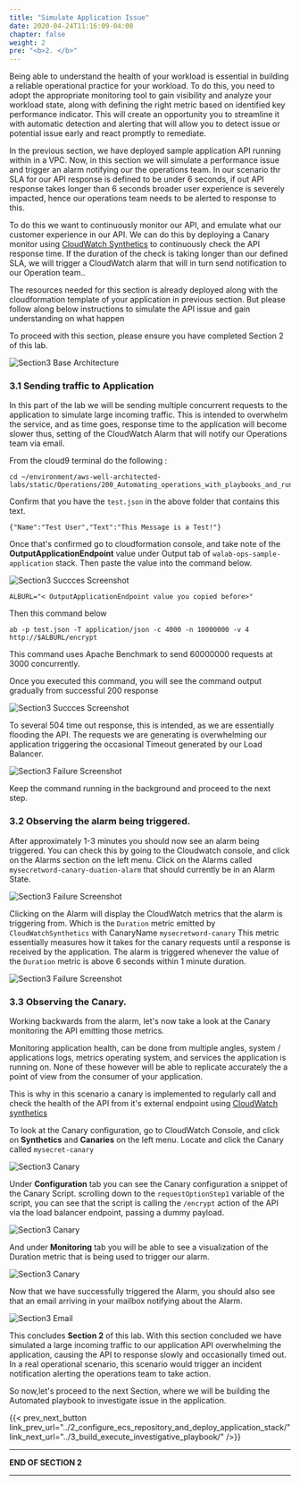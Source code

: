 ```yaml
---
title: "Simulate Application Issue"
date: 2020-04-24T11:16:09-04:00
chapter: false
weight: 2
pre: "<b>2. </b>"
---
```


Being able to understand the health of your workload is essential in building a reliable operational practice for your workload. To do this, you need to adopt the appropriate monitoring tool to gain visibility and analyze your workload state, along with defining the right metric based on identified key performance indicator. This will create an opportunity you to streamline it with automatic detection and alerting that will allow you to detect issue or potential issue early and react promptly to remediate.

In the previous section, we have deployed sample application API running within in a VPC. Now, in this section we will simulate a performance issue and trigger an alarm notifying our the operations team. In our scenario thr SLA for our API response is defined to be under 6 seconds, if out API response takes longer than 6 seconds broader user experience is severely impacted, hence our operations team needs to be alerted to response to this. 

To do this we want to continuously monitor our API, and emulate what our customer experience in our API.
We can do this by deploying a Canary monitor using [CloudWatch Synthetics](https://docs.aws.amazon.com/AmazonCloudWatch/latest/monitoring/CloudWatch_Synthetics_Canaries.html) to continuously check the API response time. If the duration of the check is taking longer than our defined SLA, we will trigger a CloudWatch alarm that will in turn send notification to our Operation team..  

The resources needed for this section is already deployed along with the cloudformation template of your application in previous section. But please follow along below instructions to simulate the API issue and gain understanding on what happen 

To proceed with this section, please ensure you have completed Section 2 of this lab.

![Section3 Base Architecture](/Operations/200_Automating_operations_with_playbooks_and_runbooks/Images/section3-testing-canary-alarm-architecture.png)

### 3.1 Sending traffic to Application

In this part of the lab we will be sending multiple concurrent requests to the application to simulate large incoming traffic. This is intended to overwhelm the service, and as time goes, response time to the application will become slower thus, setting of the CloudWatch Alarm that will notify our Operations team via email.

From the cloud9 terminal do the following :

```
cd ~/environment/aws-well-architected-labs/static/Operations/200_Automating_operations_with_playbooks_and_runbooks/Code/src/
```

Confirm that you have the `test.json` in the above folder that contains this text.

```
{"Name":"Test User","Text":"This Message is a Test!"}
```



Once that's confirmed go to cloudformation console, and take note of the **OutputApplicationEndpoint** value under Output tab of `walab-ops-sample-application` stack. Then paste the value into the command below.

![Section3 Succces Screenshot](/Operations/200_Automating_operations_with_playbooks_and_runbooks/Images/section3-stackoutput.png)


```
ALBURL="< OutputApplicationEndpoint value you copied before>"
```

Then this command below

```
ab -p test.json -T application/json -c 4000 -n 10000000 -v 4 http://$ALBURL/encrypt 
```

This command uses Apache Benchmark to send 60000000 requests at 3000 concurrently.

Once you executed this command, you will see the command output gradually from successful 200 response 

![Section3 Succces Screenshot](/Operations/200_Automating_operations_with_playbooks_and_runbooks/Images/section3-success-traffic-requests.png)

To several 504 time out response, this is intended, as we are essentially flooding the API.
The requests we are generating is overwhelming our application triggering the occasional Timeout generated by our Load Balancer.

![Section3 Failure Screenshot](/Operations/200_Automating_operations_with_playbooks_and_runbooks/Images/section3-failure-traffic-requests.png)

Keep the command running in the background and proceed to the next step.

### 3.2 Observing the alarm being triggered.

After approximately 1-3 minutes you should now see an alarm being triggered.
You can check this by going to the Cloudwatch console, and click on the Alarms section on the left menu.
Click on the Alarms called `mysecretword-canary-duation-alarm` that should currently be in an Alarm State.

![Section3 Failure Screenshot](/Operations/200_Automating_operations_with_playbooks_and_runbooks/Images/section3-alarm.png)

Clicking on the Alarm will display the CloudWatch metrics that the alarm is triggering from.
Which is the `Duration` metric emitted by `CloudWatchSynthetics` with CanaryName `mysecretword-canary`
This metric essentially measures how it takes for the canary requests until a response is received by the application. The alarm is triggered whenever the value of the `Duration` metric is above 6 seconds within 1 minute duration.

![Section3 Failure Screenshot](/Operations/200_Automating_operations_with_playbooks_and_runbooks/Images/section3-alarm-detail.png)

### 3.3 Observing the Canary.

Working backwards from the alarm, let's now take a look at the Canary monitoring the API emitting those metrics.

Monitoring application health, can be done from multiple angles, system / applications logs, metrics operating system, and services the application is running on. None of these however will be able to replicate accurately the a point of view from the consumer of your application. 

This is why in this scenario a canary is implemented to regularly call and check the health of the API from it's external endpoint using [ CloudWatch synthetics](https://docs.aws.amazon.com/AmazonCloudWatch/latest/monitoring/CloudWatch_Synthetics_Canaries.html)

To look at the Canary configuration, go to CloudWatch Console, and click on **Synthetics** and **Canaries** on the left menu. Locate and click the Canary called `mysecret-canary` 

![Section3 Canary](/Operations/200_Automating_operations_with_playbooks_and_runbooks/Images/section3-canary.png)

Under **Configuration** tab you can see the Canary configuration a snippet of the Canary Script.
scrolling down to the `requestOptionStep1` variable of the script, you can see that the script is calling the `/encrypt` action of the API via the load balancer endpoint, passing a dummy payload.   

![Section3 Canary](/Operations/200_Automating_operations_with_playbooks_and_runbooks/Images/section3-canary-detail.png)

And under **Monitoring** tab you will be able to see a visualization of the Duration metric that is being used to trigger our alarm.

![Section3 Canary](/Operations/200_Automating_operations_with_playbooks_and_runbooks/Images/section3-canary-monitor.png)

Now that we have successfully triggered the Alarm, you should also see that an email arriving in your mailbox notifying about the Alarm.

![Section3 Email](/Operations/200_Automating_operations_with_playbooks_and_runbooks/Images/section3-email.png)

This concludes **Section 2** of this lab. 
With this section concluded we have simulated a large incoming traffic to our application API overwhelming the application, causing the API to response slowly and occasionally timed out. In a real operational scenario, this scenario would trigger an incident notification alerting the operations team to take action.

So now,let's proceed to the next Section, where we will be building the Automated playbook to investigate issue in the application. 

{{< prev_next_button link_prev_url="../2_configure_ecs_repository_and_deploy_application_stack/" link_next_url="../3_build_execute_investigative_playbook/" />}}

___
**END OF SECTION 2**
___